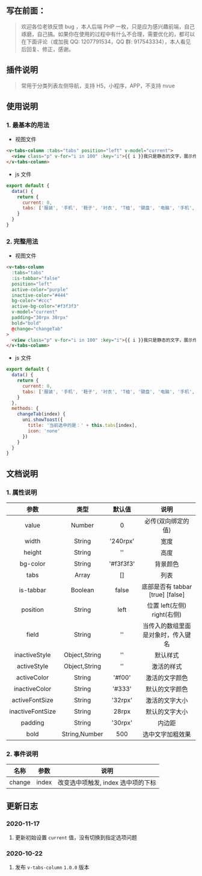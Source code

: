 ## 写在前面：

> 欢迎各位老铁反馈 bug ，本人后端 PHP 一枚，只是应为感兴趣前端，自己琢磨，自己搞。如果你在使用的过程中有什么不合理，需要优化的，都可以在下面评论（或加我 QQ: 1207791534，QQ 群: 917543334），本人看见后回复、修正，感谢。

## 插件说明

> 常用于分类列表左侧导航，支持 H5，小程序，APP，不支持 nvue

## 使用说明

### 1. 最基本的用法

- 视图文件

```html
<v-tabs-column :tabs="tabs" position="left" v-model="current">
  <view class="p" v-for="i in 100" :key="i">{{ i }}我只是静态的文字，展示作用</view>
</v-tabs-column>
```

- js 文件

```js
export default {
  data() {
    return {
      current: 0,
      tabs: ['服装', '手机', '鞋子', '衬衣', 'T桖', '键盘', '电脑', '手机', '玩具', '电瓶车', '背包', '手表', '餐具']
    }
  }
}
```

### 2. 完整用法

- 视图文件

```html
<v-tabs-column
  :tabs="tabs"
  :is-tabbar="false"
  position="left"
  active-color="purple"
  inactive-color="#444"
  bg-color="#ccc"
  active-bg-color="#f3f3f3"
  v-model="current"
  padding="30rpx 30rpx"
  bold="bold"
  @change="changeTab"
>
  <view class="p" v-for="i in 100" :key="i">{{ i }}我只是静态的文字，展示作用</view>
</v-tabs-column>
```

- js 文件

```js
export default {
  data() {
    return {
      current: 0,
      tabs: ['服装', '手机', '鞋子', '衬衣', 'T桖', '键盘', '电脑', '手机', '玩具', '电瓶车', '背包', '手表', '餐具']
    }
  },
  methods: {
    changeTab(index) {
      uni.showToast({
        title: '当前选中的是：' + this.tabs[index],
        icon: 'none'
      })
    }
  }
}
```

## 文档说明

### 1. 属性说明

|       参数       |     类型      |  默认值   |                说明                |
| :--------------: | :-----------: | :-------: | :--------------------------------: |
|      value       |    Number     |     0     |         必传(双向绑定的值)         |
|      width       |    String     | '240rpx'  |                宽度                |
|      height      |    String     |    ''     |                高度                |
|     bg-color     |    String     | '#f3f3f3' |              背景颜色              |
|       tabs       |     Array     |    []     |                列表                |
|    is-tabbar     |    Boolean    |   false   |  底部是否有 tabbar [true] [false]  |
|     position     |    String     |   left    |    位置 left(左侧) right(右侧)     |
|      field       |    String     |    ''     | 当传入的数组里面是对象时，传入键名 |
|  inactiveStyle   | Object,String |    ''     |              默认样式              |
|   activeStyle    | Object,String |    ''     |             激活的样式             |
|   activeColor    |    String     |  '#f00'   |           激活的文字颜色           |
|  inactiveColor   |    String     |  '#333'   |           默认的文字颜色           |
|  activeFontSize  |    String     |  '32rpx'  |           激活的文字大小           |
| inactiveFontSize |    String     |   28rpx   |           默认的文字大小           |
|     padding      |    String     |  '30rpx'  |               内边距               |
|       bold       | String,Number |    500    |          选中文字加粗效果          |

### 2. 事件说明

|  名称  | 参数  |                说明                |
| :----: | :---: | :--------------------------------: |
| change | index | 改变选中项触发, index 选中项的下标 |

## 更新日志

### 2020-11-17

1. 更新初始设置 `current` 值，没有切换到指定选项问题

### 2020-10-22

1. 发布 `v-tabs-column` `1.0.0` 版本

